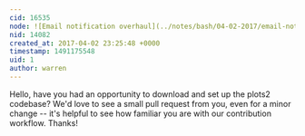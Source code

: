 ```yaml
---
cid: 16535
node: ![Email notification overhaul](../notes/bash/04-02-2017/email-notification-overhaul)
nid: 14082
created_at: 2017-04-02 23:25:48 +0000
timestamp: 1491175548
uid: 1
author: warren
---
```


Hello, have you had an opportunity to download and set up the plots2 codebase? We'd love to see a small pull request from you, even for a minor change -- it's helpful to see how familiar you are with our contribution workflow. Thanks!